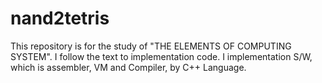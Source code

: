 # nand2tetris

This repository is for the study of "THE ELEMENTS OF COMPUTING SYSTEM".
I follow the text to implementation code.
I implementation S/W, which is assembler, VM and Compiler, by C++ Language.